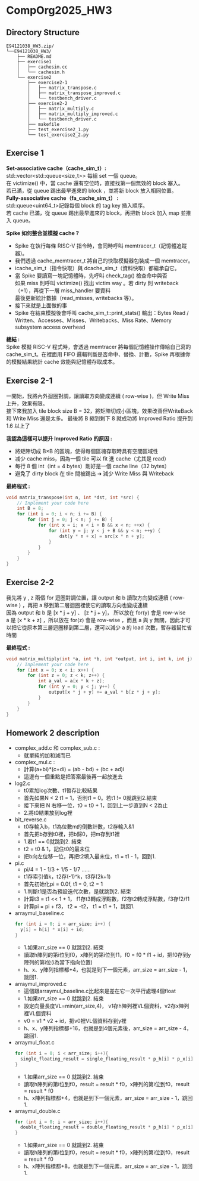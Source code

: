 # CompOrg2025_HW3

## Directory Structure
```
E94121038_HW3.zip/
└──E94121038_HW3/
    ├── README.md
    ├── exercise1
    │   ├── cachesim.cc
    │   └── cachesim.h
    └── exercise2
        ├── exercise2-1
        │   ├── matrix_transpose.c
        │   ├── matrix_transpose_improved.c
        │   └── testbench_driver.c
        ├── exercise2-2
        │   ├── matrix_multiply.c
        │   ├── matrix_multiply_improved.c
        │   └── testbench_driver.c
        ├── makefile
        ├── test_exercise2_1.py
        └── test_exercise2_2.py
```
## Exercise 1 
**Set-associative cache（cache_sim_t）:**  
std::vector<std::queue<size_t>> 每組 set 一個 queue。  
在 victimize() 中，當 cache 還有空位時，直接找第一個無效的 block 塞入。  
若已滿，從 queue 踢出最早進來的 block ，並將新 block 放入相同位置。  
**Fully-associative cache（fa_cache_sim_t） :**  
std::queue<uint64_t>記錄每個 block 的 tag key 插入順序。  
若 cache 已滿，從 queue 踢出最早進來的 block，再把新 block 加入 map 並推入 queue。

**Spike 如何整合並模擬 cache ?**  
- Spike 在執行每條 RISC-V 指令時，會同時呼叫 memtracer_t（記憶體追蹤器)。    
- 我們透過 cache_memtracer_t 將自己的快取模擬器包裝成一個 memtracer。  
- icache_sim_t（指令快取）與 dcache_sim_t（資料快取）都繼承自它。  
- 當 Spike 要讀寫一塊記憶體時，先呼叫 check_tag() 檢查命中與否  
如果 miss 則呼叫 victimize() 找出 victim way 。若 dirty 則 writeback（+1），再從下一層 miss_handler 要資料  
最後更新統計數據（read_misses, writebacks 等）。
- 接下來就是上面做的事
- Spike 在結束模擬後會呼叫 cache_sim_t::print_stats()
輸出：Bytes Read / Written、Accesses、Misses、Writebacks、Miss Rate、Memory subsystem access overhead

**總結 :**  
Spike 模擬 RISC-V 程式時，會透過 memtracer 將每個記憶體操作傳給自己寫的 cache_sim_t。在裡面用 FIFO 邏輯判斷是否命中、替換、計數，Spike 再根據你的模擬結果統計 cache 效能與記憶體存取成本。  
## Exercise 2-1
一開始，我將內外迴圈對調，讓讀取方向變成連續 ( row-wise )，但 Write Miss 上升，效果有限。  
接下來我加入 tile block size B = 32，將矩陣切成小區塊，效果改善但WriteBack 和 Write Miss 還是太多。
最後將 B 縮到剩下 8 就成功將 Improved Ratio 提升到 1.6 以上了   

**我認為這樣可以提升 Improved Ratio 的原因 :**  
- 將矩陣切成 B×B 的區塊，使得每個區塊存取時具有空間區域性
- 减少 cache miss，因為一個 tile 可以 fit 進 cache（尤其是 read）
- 每行 8 個 int（int = 4 bytes）剛好是一個 cache line（32 bytes）
- 避免了 dirty block 在 tile 間被踢出 ➜ 減少 Write Miss 與 Writeback

**最終程式 :**
```c
void matrix_transpose(int n, int *dst, int *src) {
    // Inplement your code here
    int B = 8;
    for (int i = 0; i < n; i += B) {
        for (int j = 0; j < n; j += B) {
            for (int x = i; x < i + B && x < n; ++x) {
                for (int y = j; y < j + B && y < n; ++y) {
                    dst[y * n + x] = src[x * n + y];
                }
            }
        }
    }
}
```

## Exercise 2-2
我先將 y , z 兩個 for 迴圈對調位置，讓 output 和 b 讀取方向變成連續 ( row-wise ) ，再把 a 移到第二層迴圈裡使它的讀取方向也變成連續  
因為 output 和 b 是 [x * j + y] 、 [z * j + y]， 所以放在 for(y) 會是 row-wise  
a 是 [x * k + z] ，所以放在 for(z) 會是 row-wise ，而且 a 與 y 無關，因此才可以把它從原本第三層迴圈移到第二層，還可以減少 a 的 load 次數，暫存器幫忙省時間

**最終程式 :**
```c
void matrix_multiply(int *a, int *b, int *output, int i, int k, int j) {
    // Inplement your code here
    for (int x = 0; x < i; x++) {
        for (int z = 0; z < k; z++) {
            int a_val = a[x * k + z];
            for (int y = 0; y < j; y++) {
                output[x * j + y] += a_val * b[z * j + y]; 
            }
        }
    }
}
```

## Homework 2 description

- complex_add.c 和 complex_sub.c :
    - 就單純的加和減而已
- complex_mul.c :
    - 計算(a+bi)*(c+di) = (ab - bd) + (bc + ad)i
    - 這邊有一個重點是把答案最後再一起放進去
- log2.c
    - t0累加log次數、t1暫存比較結果
    - 首先如果N < 2 t1 = 1，否則t1 = 0。若t1 != 0就跳到2.結束
    - 接下來把 N 右移一位，t0 = t0 + 1，回到上一步直到N < 2為止
    - 2.將t0結果放到log裡
- bit_reverse.c
    - t0存輸入b，t1為位數m的倒數計數，t2存輸入&1
    - 首先把b存到t0裡，把b歸0，把m存到t1裡
    - 1.若t1 == 0就跳到2. 結束
    - t2 = t0 & 1，記住t0的最末位
    - 把b向左位移一位，再把t2填入最末位，t1 = t1 - 1，回到1.
- pi.c
    - pi/4 = 1 - 1/3 + 1/5 - 1/7 ......
    - t1存索引值k，t2存(-1)^k，t3存(2k+1)
    - 首先初始化pi = 0.0f, t1 = 0, t2 = 1
    - 1.判斷t1是否為預設迭代次數，是就跳到2. 結束
    - 計算t3 = t1 << 1 + 1， f1存t3轉成浮點數，f2存t2轉成浮點數，f3存f2/f1
    - 計算pi = pi + f3， t2 = -t2， t1 = t1 + 1，跳回1.
- arraymul_baseline.c
  ```c
  for (int i = 0; i < arr_size; i++) {
    y[i] = h[i] * x[i] + id;
  }
  ```
    - 1.如果arr_size == 0 就跳到2. 結束
    - 讀取h陣列的第i位到f0，x陣列的第i位到f1，f0 = f0 * f1 + id，把f0存到y陣列的第i位(i為當下指向位置)
    - h、x、y陣列指標都+4，也就是到下一個元素，arr_size = arr_size - 1，跳回1.
- arraymul_improved.c
    - 這個跟arraymul_baseline.c比起來是差在它一次平行處理4個float
    - 1.如果arr_size == 0 就跳到2. 結束
    - 設定向量長度VL=min(arr_size,4)， v1存h陣列裡VL個資料，v2存x陣列裡VL個資料
    - v0 = v1 * v2 + id，把v0裡VL個資料存到y裡
    - h、x、y陣列指標都+16，也就是到4個元素後，arr_size = arr_size - 4，跳回1.
- arraymul_float.c
  ```c
  for (int i = 0; i < arr_size; i++){
    single_floating_result = single_floating_result * p_h[i] * p_x[i];
  }
  ```
    - 1.如果arr_size == 0 就跳到2. 結束
    - 讀取h陣列的第i位到f0，result = result * f0，x陣列的第i位到f0，result = result * f0
    - h、x陣列指標都+4，也就是到下一個元素，arr_size = arr_size - 1，跳回1.
- arraymul_double.c
  ```c
  for (int i = 0; i < arr_size; i++){
    double_floating_result = double_floating_result * p_h[i] * p_x[i];
  }
  ```
    - 1.如果arr_size == 0 就跳到2. 結束
    - 讀取h陣列的第i位到f0，result = result * f0，x陣列的第i位到f0，result = result * f0
    - h、x陣列指標都+8，也就是到下一個元素，arr_size = arr_size - 1，跳回1.
